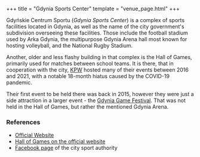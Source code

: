 +++
title = "Gdynia Sports Center"
template = "venue_page.html"
+++

Gdyńskie Centrum Sportu (_Gdynia Sports Center_) is a complex of sports facilities located in Gdynia, as well as the name of the city government's subdivision overseeing these facilities. Those include the football stadium used by Arka Gdynia, the multipurpose Gdynia Arena hall most known for hosting volleyball, and the National Rugby Stadium.

Another, older and less flashy building in that complex is the Hall of Games, primarily used for matches between school teams. It is there, that in cooperation with the city, [KPW](@/o/kpw.md) hosted many of their events between 2016 and 2021, with a notable 18-month hiatus caused by the COVID-19 pandemic. 

Their first event to be held there was back in 2015, however they were just a side attraction in a larger event - the [Gdynia Game Festival](@/e/kpw/2015-12-11-kpw-ggf.md). That was not held in the Hall of Games, but rather the mentioned Gdynia Arena.

### References

* [Official Website](https://gdyniasport.pl/pl)
* [Hall of Games on the official website](https://gdyniasport.pl/pl/obiekty/hala-gier)
* [Facebook page](https://www.facebook.com/gdyniasport/) of the city sport authority
